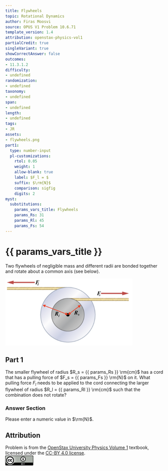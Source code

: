 ```yaml
---
title: Flywheels
topic: Rotational Dynamics
author: Firas Moosvi
source: OPUS V1 Problem 10.6.71
template_version: 1.4
attribution: openstax-physics-vol1
partialCredit: true
singleVariant: true
showCorrectAnswer: false
outcomes:
- 11.3.1.2
difficulty:
- undefined
randomization:
- undefined
taxonomy:
- undefined
span:
- undefined
length:
- undefined
tags:
- JR
assets:
- flywheels.png
part1:
  type: number-input
  pl-customizations:
    rtol: 0.05
    weight: 1
    allow-blank: true
    label: $F_l = $
    suffix: $\rm{N}$
    comparison: sigfig
    digits: 2
myst:
  substitutions:
    params_vars_title: Flywheels
    params_Rs: 31
    params_Rl: 45
    params_Fs: 54
---
```

# {{ params_vars_title }}
Two flywheels of negligible mass and different radii are bonded together and rotate about a common axis (see below).

<img src="flywheels.png" width=400 alt="An image showing two concentric disks connected to each other and to a fixed axis through their centres. The smaller disk is pulled to the right by a rope connected to the top part of the disk. The larger disk is pulled to the left by a rope connected to the top part of the disk.">

## Part 1

The smaller flywheel of radius $R_s = {{ params_Rs }} \rm{cm}$ has a cord that has a pulling force of $F_s = {{ params_Fs }} \rm{N}$ on it. What pulling force $F_l$ needs to be applied to the cord connecting the larger flywheel of radius $R_l = {{ params_Rl }} \rm{cm}$ such that the combination does not rotate?

### Answer Section

Please enter a numeric value in $\rm{N}$.

## Attribution

Problem is from the [OpenStax University Physics Volume 1](https://openstax.org/details/books/university-physics-volume-1) textbook, licensed under the [CC-BY 4.0 license](https://creativecommons.org/licenses/by/4.0/).<br>![Image representing the Creative Commons 4.0 BY license.](https://raw.githubusercontent.com/firasm/bits/master/by.png)
